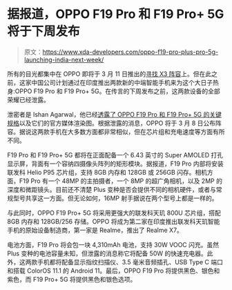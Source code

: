 # 据报道，OPPO F19 Pro 和 F19 Pro+ 5G 将于下周发布

> 原文：<https://www.xda-developers.com/oppo-f19-pro-plus-pro-5g-launching-india-next-week/>

所有的目光都集中在 OPPO 即将于 3 月 11 日推出的[寻找 X3 阵容](https://www.xda-developers.com/oppo-find-x3-leaks-specs-renders/)上。但在此之前，这家中国公司计划通过在印度推出两款新的中端智能手机来为这个大日子热身:OPPO F19 Pro 和 F19 Pro+ 5G。在传言的下周发布之前，这两款设备的全部荣耀已经泄露。

泄密者是 Ishan Agarwal，他已经[透露了 OPPO F19 Pro 和 F19 Pro+ 5G 的关键规格](https://pricebaba.com/blog/oppo-f19-pro-f19-pro-plus-5g-renders-specifications-exclusive)以及它们的官方媒体渲染图。根据泄露的消息，OPPO 将于 3 月 8 日公布阵容。据说这两款手机在大多数方面都非常相似，但在芯片组和充电速度等方面有所不同。

F19 Pro 和 F19 Pro+ 5G 都将在正面配备一个 6.43 英寸的 Super AMOLED 打孔显示屏，背面有一个容纳四摄像头阵列的矩形模块。据报道，F19 Pro 内部将安装联发科 Helio P95 芯片组，支持 8GB 内存和 128GB 或 256GB 闪存。相机方面，F19 Pro 有一个 48MP 的主拍摄者，一个 8MP 的超广角相机，以及 2MP 的深度和微距镜头。目前还不清楚 Plus 变种是否会提供不同的相机硬件，或者与常规型号共享这一方面。但无论如何，16MP 射手据说在两个型号上都是一样的。

与此同时，OPPO F19 Pro+ 5G 将采用更强大的联发科天玑 800U 芯片组，搭配 8GB 内存和 128GB/256 存储。OPPO 将成为第二家在印度推出联发科天玑智能手机的原始设备制造商，第一家是 Realme，推出了 Realme X7。

电池方面，F19 Pro 将会包一块 4,310mAh 电池，支持 30W VOOC 闪充。虽然 Plus 变种的电池容量未知，但泄露的消息称它将配备 50W 的快速充电器。此外，这两款手机都将配备显示指纹扫描仪、3.5 毫米音频插孔、USB Type C 端口和搭载 ColorOS 11.1 的 Android 11。最后，OPPO F19 Pro 将提供黑色、银色和紫色，而 F19 Pro+ 5G 将提供黑色和银色选项。